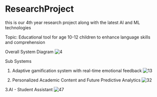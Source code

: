 # ResearchProject
this is our 4th year research project along with the latest AI and ML technologies 

Topic: Educational tool for age 10-12 children to enhance language skills and comprehension



Overall System Diagram
![4](https://github.com/user-attachments/assets/5d551a38-c808-4b7e-a8f6-b45e44a38bf1)


Sub Systems

1. Adaptive gamification system with real-time emotional feedback
![13](https://github.com/user-attachments/assets/6bf5136b-b26c-4940-b00c-407720f9dfdd)

2. Personalized Academic Content and Future Predictive Analytics
![32](https://github.com/user-attachments/assets/ccfec394-2390-48c7-91cc-ba886154ae0d)

3.AI - Student Assistant
![47](https://github.com/user-attachments/assets/984535a8-1e25-4cd4-93b8-4b324e588c58)
